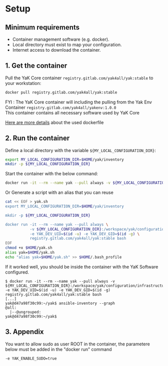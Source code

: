 # Setup

## Minimum requirements

- Container management software (e.g. docker).
- Local directory must exist to map your configuration.
- Internet access to download the container.

## 1. Get the container

Pull the YaK Core container `registry.gitlab.com/yak4all/yak:stable` to your workstation:

```bash
docker pull registry.gitlab.com/yak4all/yak:stable
```

FYI : The YaK Core container will including the pulling from the Yak Env Container `registry.gitlab.com/yak4all/yakenv:1.0.0` <br>
This container contains all necessary software used by YaK Core <br>

[Here are more details](https://gitlab.com/yak4all/yakenv/-/blob/main/Dockerfile) about the used dockerfile

## 2. Run the container

Define a local directory with the variable `${MY_LOCAL_CONFIGURATION_DIR}`:

```bash
export MY_LOCAL_CONFIGURATION_DIR=$HOME/yak/inventory
mkdir -p ${MY_LOCAL_CONFIGURATION_DIR}
```

Start the container with the below command:

```bash
docker run -it --rm --name yak --pull always -v ${MY_LOCAL_CONFIGURATION_DIR}:/workspace/yak/configuration/infrastructure -e YAK_DEV_UID=$(id -u) -e YAK_DEV_GID=$(id -g) registry.gitlab.com/yak4all/yak:stable bash
```

Or Generate a script with an alias that you can reuse 

```bash
cat << EOF > yak.sh
export MY_LOCAL_CONFIGURATION_DIR=$HOME/yak/inventory 

mkdir -p ${MY_LOCAL_CONFIGURATION_DIR}

docker run -it --rm --name yak --pull always \
           -v ${MY_LOCAL_CONFIGURATION_DIR}:/workspace/yak/configuration/infrastructure \
           -e YAK_DEV_UID=$(id -u) -e YAK_DEV_GID=$(id -g) \
           registry.gitlab.com/yak4all/yak:stable bash
EOF
chmod +x $HOME/yak.sh
alias yak=$HOME/yak.sh
echo "alias yak=$HOME/yak.sh" >> $HOME/.bash_profile
```

If it worked well, you should be inside the container with the YaK Software configured.
```
$ docker run -it --rm --name yak --pull always -v ${MY_LOCAL_CONFIGURATION_DIR}:/workspace/yak/configuration/infrastructure -e YAK_DEV_UID=$(id -u) -e YAK_DEV_GID=$(id -g) registry.gitlab.com/yak4all/yak:stable bash
[...]
yak@d47a98f30c99:~/yak$ ansible-inventory --graph
@all:
  |--@ungrouped:
yak@d47a98f30c99:~/yak$ 
```

## 3. Appendix

You want to allow sudo as user ROOT in the container, the parametere below must be added in the "docker run" command

```
-e YAK_ENABLE_SUDO=true
```

